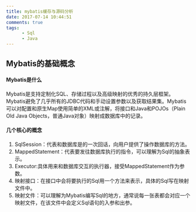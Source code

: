 ```yaml
---
title: mybatis缓存与源码分析
date: 2017-07-14 10:44:51
comments: true
tags:
      - Sql
      - Java
---
```


## Mybatis的基础概念

#### Mybatis是什么

Mybatis是支持定制化SQL、存储过程以及高级映射的优秀的持久层框架。Mybatis避免了几乎所有的JDBC代码和手动设置参数以及获取结果集。Mybatis可以对配置和原生Map使用简单的XML或注解，将接口和Java和POJOs（Plain Old Java Objects，普通Java对象）映射成数据库中的记录。

#### 几个核心的概念
1. SqlSession：代表和数据库是的一次回话，向用户提供了操作数据库的方法。
2. MappedStatement：代表要发往数据库执行的指令，可以理解为Sql的抽象表示。
3. Executor:具体用来和数据库交互的执行器，接受MappedStatement作为参数。
4. 映射接口：在接口中会将要执行的Sql用一个方法来表示，具体的Sql写在映射文件中。
5. 映射文件：可以理解为Mybatis编写Sql的地方，通常说每一张表都会对应一个映射文件，在该文件中会定义Sql语句的入参和出参。
